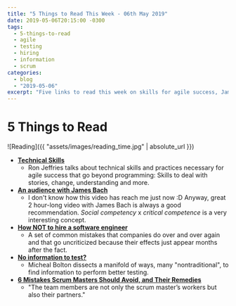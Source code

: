 ```yaml
---
title: "5 Things to Read This Week - 06th May 2019"
date: 2019-05-06T20:15:00 -0300
tags:
  - 5-things-to-read
  - agile
  - testing
  - hiring
  - information
  - scrum
categories:
  - blog
  - "2019-05-06"
excerpt: "Five links to read this week on skills for agile success, James Bach on testing, hiring, information to test, and mistakes that Scrum Master make"
---
```


# 5 Things to Read

![Reading]({{ "assets/images/reading_time.jpg" | absolute_url }})

- **[Technical Skills](https://ronjeffries.com/articles/019-01ff/tech-skills/)**
  - Ron Jeffries talks about technical skills and practices necessary for agile success that go beyond programming: Skills to deal with stories, change, understanding and more.
- **[An audience with James Bach](https://www.youtube.com/watch?v=DwyMFe02vXA)**
  - I don't know how this video has reach me just now :D Anyway, great 2 hour-long video with James Bach is always a good recommendation. _Social competency_ x _critical competence_ is a very interesting concept.
- **[How NOT to hire a software engineer](hhttps://tonsky.me/blog/hiring/)**
  - A set of common mistakes that companies do over and over again and that go uncriticized because their effects just appear months after the fact. 
- **[No information to test?](hhttps://twitter.com/michaelbolton/status/1109527531114377217?s=09)**
  - Micheal Bolton dissects a manifold of ways, many "nontraditional", to find information to perform better testing.
- **[6 Mistakes Scrum Masters Should Avoid, and Their Remedies](https://simpleprogrammer.com/scrum-master-mistakes/)**
  - "The team members are not only the scrum master’s workers but also their partners."
